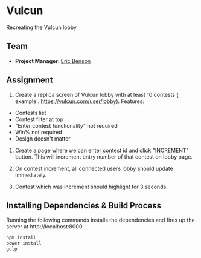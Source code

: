 # Vulcun

Recreating the Vulcun lobby

## Team 

- __Project Manager__: [Eric Benson](https://github.com/ericbenson)

## Assignment

1. Create a replica screen of Vulcun lobby with at least 10 contests ( example : https://vulcun.com/user/lobby). 
	Features: 
  -  Contests list
  -  Contest filter at top
  - "Enter contest functionality" not required
  -  Win% not required
  -  Design doesn't matter

1. Create a page where we can enter contest id and click "INCREMENT" button. This will increment entry number of that contest on lobby page.

1. On contest increment, all connected users lobby should update immediately.

1. Contest which was increment should highlight for 3 seconds.

## Installing Dependencies & Build Process

Running the following commands installs the dependencies and fires up the server at http://localhost:8000

```bash
npm install
bower install
gulp
```